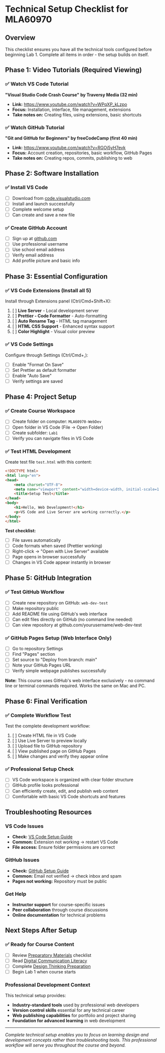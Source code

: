 # Technical Setup Checklist for MLA60970

## Overview
This checklist ensures you have all the technical tools configured before beginning Lab 1. Complete all items in order - the setup builds on itself.

## Phase 1: Video Tutorials (Required Viewing)

### ✅ Watch VS Code Tutorial
**"Visual Studio Code Crash Course" by Traversy Media (32 min)**
- **Link:** https://www.youtube.com/watch?v=WPqXP_kLzpo
- **Focus:** Installation, interface, file management, extensions
- **Take notes on:** Creating files, using extensions, basic shortcuts

### ✅ Watch GitHub Tutorial  
**"Git and GitHub for Beginners" by freeCodeCamp (first 40 min)**
- **Link:** https://www.youtube.com/watch?v=RGOj5yH7evk
- **Focus:** Account creation, repositories, basic workflow, GitHub Pages
- **Take notes on:** Creating repos, commits, publishing to web

## Phase 2: Software Installation

### ✅ Install VS Code
- [ ] Download from [code.visualstudio.com](https://code.visualstudio.com)
- [ ] Install and launch successfully
- [ ] Complete welcome setup
- [ ] Can create and save a new file

### ✅ Create GitHub Account
- [ ] Sign up at [github.com](https://github.com) 
- [ ] Use professional username
- [ ] Use school email address
- [ ] Verify email address
- [ ] Add profile picture and basic info

## Phase 3: Essential Configuration

### ✅ VS Code Extensions (Install all 5)
Install through Extensions panel (Ctrl/Cmd+Shift+X):
1. [ ] **Live Server** - Local development server
2. [ ] **Prettier - Code Formatter** - Auto-formatting
3. [ ] **Auto Rename Tag** - HTML tag management
4. [ ] **HTML CSS Support** - Enhanced syntax support
5. [ ] **Color Highlight** - Visual color preview

### ✅ VS Code Settings
Configure through Settings (Ctrl/Cmd+,):
- [ ] Enable "Format On Save"
- [ ] Set Prettier as default formatter
- [ ] Enable "Auto Save"
- [ ] Verify settings are saved

## Phase 4: Project Setup

### ✅ Create Course Workspace
- [ ] Create folder on computer: `MLA60970-WebDev`
- [ ] Open folder in VS Code (File → Open Folder)
- [ ] Create subfolder: `Lab1`
- [ ] Verify you can navigate files in VS Code

### ✅ Test HTML Development
Create test file `test.html` with this content:
```html
<!DOCTYPE html>
<html lang="en">
<head>
    <meta charset="UTF-8">
    <meta name="viewport" content="width=device-width, initial-scale=1.0">
    <title>Setup Test</title>
</head>
<body>
    <h1>Hello, Web Development!</h1>
    <p>VS Code and Live Server are working correctly.</p>
</body>
</html>
```

**Test checklist:**
- [ ] File saves automatically
- [ ] Code formats when saved (Prettier working)
- [ ] Right-click → "Open with Live Server" available
- [ ] Page opens in browser successfully
- [ ] Changes in VS Code appear instantly in browser

## Phase 5: GitHub Integration

### ✅ Test GitHub Workflow
- [ ] Create new repository on GitHub: `web-dev-test`
- [ ] Make repository public
- [ ] Add README file using GitHub's web interface
- [ ] Can edit files directly on GitHub (no command line needed)
- [ ] Can view repository at github.com/yourusername/web-dev-test

### ✅ GitHub Pages Setup (Web Interface Only)
- [ ] Go to repository Settings
- [ ] Find "Pages" section
- [ ] Set source to "Deploy from branch: main"
- [ ] Note your GitHub Pages URL
- [ ] Verify simple webpage publishes successfully

**Note:** This course uses GitHub's web interface exclusively - no command line or terminal commands required. Works the same on Mac and PC.

## Phase 6: Final Verification

### ✅ Complete Workflow Test
Test the complete development workflow:
1. [ ] Create HTML file in VS Code
2. [ ] Use Live Server to preview locally
3. [ ] Upload file to GitHub repository
4. [ ] View published page on GitHub Pages
5. [ ] Make changes and verify they appear online

### ✅ Professional Setup Check
- [ ] VS Code workspace is organized with clear folder structure
- [ ] GitHub profile looks professional
- [ ] Can efficiently create, edit, and publish web content
- [ ] Comfortable with basic VS Code shortcuts and features

## Troubleshooting Resources

### VS Code Issues
- **Check:** [VS Code Setup Guide](vscode-setup-instructions.md)
- **Common:** Extension not working → restart VS Code
- **File access:** Ensure folder permissions are correct

### GitHub Issues  
- **Check:** [GitHub Setup Guide](github-setup-instructions.md)
- **Common:** Email not verified → check inbox and spam
- **Pages not working:** Repository must be public

### Get Help
- **Instructor support** for course-specific issues
- **Peer collaboration** through course discussions
- **Online documentation** for technical problems

## Next Steps After Setup

### ✅ Ready for Course Content
- [ ] Review [Preparatory Materials](README.md) checklist
- [ ] Read [Digital Communication Literacy](academic-digital-literacy.md)
- [ ] Complete [Design Thinking Preparation](design-thinking-prep.md)
- [ ] Begin Lab 1 when course starts

### Professional Development Context
This technical setup provides:
- **Industry-standard tools** used by professional web developers
- **Version control skills** essential for any technical career
- **Web publishing capabilities** for portfolio and project sharing
- **Foundation for advanced learning** in web development

---

*Complete technical setup enables you to focus on learning design and development concepts rather than troubleshooting tools. This professional workflow will serve you throughout the course and beyond.*
